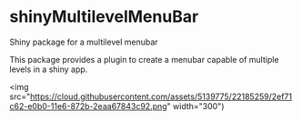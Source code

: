 # shinyMultilevelMenuBar
Shiny package for a multilevel menubar

This package provides a plugin to create a menubar capable of multiple levels in a shiny app.

<img src="https://cloud.githubusercontent.com/assets/5139775/22185259/2ef71c62-e0b0-11e6-872b-2eaa67843c92.png" width="300")
